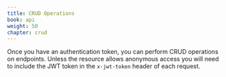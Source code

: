 ```yaml
---
title: CRUD Operations
book: api
weight: 50
chapter: crud
---
```

Once you have an authentication token, you can perform CRUD operations on endpoints. Unless the resource allows anonymous access you will need to include the JWT token in the `x-jwt-token` header of each request.
